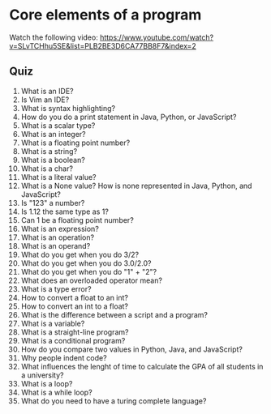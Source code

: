 # Core elements of a program

Watch the following video:
https://www.youtube.com/watch?v=SLvTCHhu5SE&list=PLB2BE3D6CA77BB8F7&index=2

## Quiz

1. What is an IDE?
2. Is Vim an IDE?
3. What is syntax highlighting?
4. How do you do a print statement in Java, Python, or JavaScript?
5. What is a scalar type?
6. What is an integer?
7. What is a floating point number?
8. What is a string?
9. What is a boolean?
10. What is a char?
11. What is a literal value?
12. What is a None value? How is none represented in Java, Python, and JavaScript?
13. Is "123" a number?
14. Is 1.12 the same type as 1?
15. Can 1 be a floating point number?
16. What is an expression?
17. What is an operation?
18. What is an operand?
19. What do you get when you do 3/2?
20. What do you get when you do 3.0/2.0?
21. What do you get when you do "1" + "2"?
22. What does an overloaded operator mean?
23. What is a type error?
24. How to convert a float to an int?
25. How to convert an int to a float?
26. What is the difference between a script and a program?
27. What is a variable?
28. What is a straight-line program?
29. What is a conditional program?
30. How do you compare two values in Python, Java, and JavaScript?
31. Why people indent code?
32. What influences the lenght of time to calculate the GPA of all students in a university?
33. What is a loop?
34. What is a while loop?
35. What do you need to have a turing complete language?
